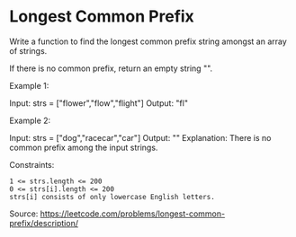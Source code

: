 # Longest Common Prefix
Write a function to find the longest common prefix string amongst an array of strings.

If there is no common prefix, return an empty string "".

 

Example 1:

  Input: strs = ["flower","flow","flight"]
  Output: "fl"

Example 2:

  Input: strs = ["dog","racecar","car"]
  Output: ""
  Explanation: There is no common prefix among the input strings.

 

Constraints:

    1 <= strs.length <= 200
    0 <= strs[i].length <= 200
    strs[i] consists of only lowercase English letters.

Source: https://leetcode.com/problems/longest-common-prefix/description/
